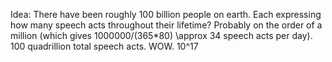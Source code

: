 


Idea: There have been roughly 100 billion people on earth. Each expressing how many speech acts throughout their lifetime? Probably on the order of a million (which gives 1000000/(365\*80) \approx 34 speech acts per day). 100 quadrillion total speech acts. WOW. 10^17
